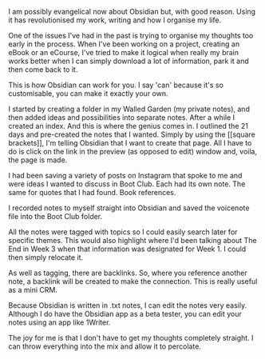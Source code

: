 I am possibly evangelical now about Obsidian but, with good reason. Using it has revolutionised my work, writing and how I organise my life.

One of the issues I've had in the past is trying to organise my thoughts too early in the process. When I've been working on a project, creating an eBook or an eCourse, I've tried to make it logical when really my brain works better when I can simply download a lot of information, park it and then come back to it.

This is how Obsidian can work for you. I say 'can' because it's so customisable, you can make it exactly your own.

I started by creating a folder in my Walled Garden (my private notes), and then added ideas and possibilities into separate notes. After a while I created an index. And this is where the genius comes in. I outlined the 21 days and pre-created the notes that I wanted. Simply by using the [[square brackets]], I'm telling Obsidian that I want to create that page. All I have to do is click on the link in the preview (as opposed to edit) window and, voila, the page is made.

I had been saving a variety of posts on Instagram that spoke to me and were ideas I wanted to discuss in Boot Club. Each had its own note. The same for quotes that I had found. Book references.

I recorded notes to myself straight into Obsidian and saved the voicenote file into the Boot Club folder.

All the notes were tagged with topics so I could easily search later for specific themes. This would also highlight where I'd been talking about The End in Week 3 when that information was designated for Week 1. I could then simply relocate it.

As well as tagging, there are backlinks. So, where you reference another note, a backlink will be created to make the connection. This is really useful as a mini CRM. 

Because Obsidian is written in .txt notes, I can edit the notes very easily. Although I do have the Obsidian app as a beta tester, you can edit your notes using an app like 1Writer.

The joy for me is that I don't have to get my thoughts completely straight. I can throw everything into the mix and allow it to percolate.

